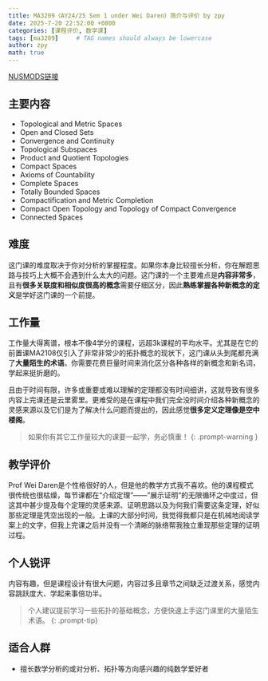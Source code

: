 ```yaml
---
title: MA3209（AY24/25 Sem 1 under Wei Daren）简介与评价 by zpy
date: 2025-7-20 22:52:00 +0800
categories: [课程评价, 数学课]
tags: [ma3209]     # TAG names should always be lowercase
author: zpy
math: true
---
```

[NUSMODS链接](https://nusmods.com/courses/MA3209/metric-and-topological-spaces)

## 主要内容

- Topological and Metric Spaces
- Open and Closed Sets
- Convergence and Continuity
- Topological Subspaces
- Product and Quotient Topologies
- Compact Spaces
- Axioms of Countability
- Complete Spaces
- Totally Bounded Spaces
- Compactification and Metric Completion
- Compact Open Topology and Topology of Compact Convergence
- Connected Spaces

## 难度

这门课的难度取决于你对分析的掌握程度。如果你本身比较擅长分析，你在解题思路与技巧上大概不会遇到什么太大的问题。这门课的一个主要难点是**内容非常多**，且有**很多关联度和相似度很高的概念**需要仔细区分，因此**熟练掌握各种新概念的定义**是学好这门课的一个前提。

## 工作量

工作量大得离谱，根本不像4学分的课程，远超3k课程的平均水平。尤其是在它的前置课MA2108仅引入了非常非常少的拓扑概念的现状下，这门课从头到尾都充满了**大量陌生的术语**。你需要花费巨量时间来消化区分各种各样的新概念和新名词，学起来挺折磨的。

且由于时间有限，许多或重要或难以理解的定理都没有时间细讲，这就导致有很多内容上完课还是云里雾里。更难受的是在课程中我们完全没时间介绍各种新概念的灵感来源以及它们是为了解决什么问题而提出的，因此感觉**很多定义定理像是空中楼阁**。

> 如果你有其它工作量较大的课要一起学，务必慎重！
{: .prompt-warning }

## 教学评价

Prof Wei Daren是个性格很好的人，但是他的教学方式我不喜欢。他的课程模式很传统也很枯燥，每节课都在“介绍定理”——”展示证明“的无限循环之中度过，但这其中甚少提及每个定理的灵感来源、证明思路以及为何我们需要这条定理，好似那些定理是凭空出现的一般。上课的大部分时间，我觉得我都只是在机械地阅读学案上的文字，但我上完课之后并没有一个清晰的脉络帮我独立重现那些定理的证明过程。

## 个人锐评

内容有趣，但是课程设计有很大问题，内容过多且章节之间缺乏过渡关系，感觉内容跳跃度大、学起来事倍功半。

> 个人建议提前学习一些拓扑的基础概念，方便快速上手这门课里的大量陌生术语。
{: .prompt-tip}

## 适合人群

- 擅长数学分析的或对分析、拓扑等方向感兴趣的纯数学爱好者
